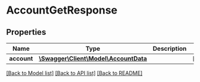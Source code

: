 # AccountGetResponse

## Properties
Name | Type | Description | Notes
------------ | ------------- | ------------- | -------------
**account** | [**\Swagger\Client\Model\AccountData**](AccountData.md) |  | [optional] 

[[Back to Model list]](../README.md#documentation-for-models) [[Back to API list]](../README.md#documentation-for-api-endpoints) [[Back to README]](../README.md)

